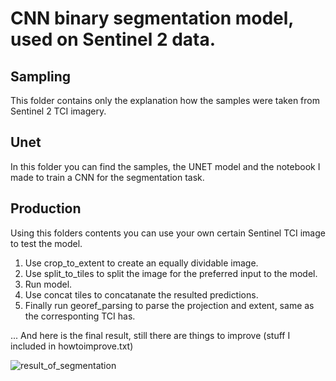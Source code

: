# CNN binary segmentation model, used on Sentinel 2 data.
## Sampling
This folder contains only the explanation how the samples were taken from Sentinel 2 TCI imagery.

## Unet
In this folder you can find the samples, the UNET model and the notebook I made to train a CNN for the segmentation task. 

## Production
Using this folders contents you can use your own certain Sentinel TCI image to test the model.
1. Use crop_to_extent to create an equally dividable image.
2. Use split_to_tiles to split the image for the preferred input to the model.
3. Run model.
4. Use concat tiles to concatanate the resulted predictions.
5. Finally run georef_parsing to parse the projection and extent, same as the corresponting TCI has.

... And here is the final result, still there are things to improve (stuff I included in howtoimprove.txt)

![result_of_segmentation](https://user-images.githubusercontent.com/113855055/193895247-1d26a7ff-115f-4dc7-bac5-b9b1936e7d74.JPG)
